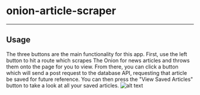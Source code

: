 # onion-article-scraper

---

## Usage

The three buttons are the main functionality for this app. First, use the left button to hit a route which scrapes The Onion for news articles and throws them onto the page for you to view. From there, you can click a button which will send a post request to the database API, requesting that article be saved for future reference. You can then press the "View Saved Articles" button to take a look at all your saved articles.
![alt text](https://i.imgur.com/cIB7aHZ.png "screenshot")

